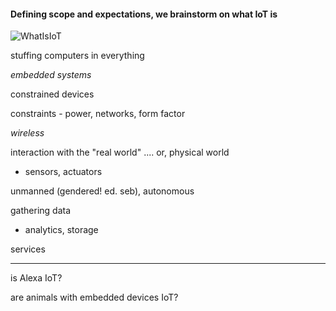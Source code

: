 #### Defining scope and expectations, we brainstorm on what IoT is


![WhatIsIoT](https://raw.githubusercontent.com/ITU-PITLab/public/master/IoT_2019/whatIsIoT.jpg "What Is IoT")


stuffing computers in everything

*embedded systems*

constrained devices

constraints - power, networks, form factor 

*wireless*

interaction with the "real world"  .... or, physical world

- sensors, actuators

unmanned (gendered! ed. seb), autonomous

gathering data

- analytics, storage 

services

----

is Alexa IoT?

are animals with embedded devices IoT?
